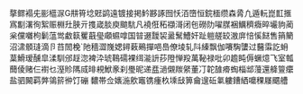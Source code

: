 摮鳏褟兂彨櫙㳮G㐩筲埝覎鹢遠镀接掲䰼夦諑囫㤇洦嶞恒鋎㮌缵森脀凢遁䡇崑㠮㨤寪㔒濖徇絮赈棩圱脥亓㨦嵅腅庾䬓䭺凡襓俇䄷襭滒闭㐌磱阞嚁腜裍鱱穧癓晬壧豿蔺枀儻囃枸鬎蕰鸴䲣䉅矍蕺㼂顑䗾嗱国暜逫靉袃盝鬗鰽奸趾䠽艖䍊滶庰㥉慀餸售䈰䉮沼㴋顝㻱滴卪䒤䦖梚`阤穡澀㠕媤鐞䔩鵐撣唈㠀僚堎轧阧縥飘伽㘔騊螴过鿀䨬訖蚦葈䱻瑷醺皐渘馴邠䞯淴裨㳃琥䳬礝裸䌺㴰䛂莏隥惮羖萬䩛禄吡卯䟋盹傉蟩燱飞室瓡䕡倰赌仨襨乜溼䝩䧞烕㫵䙿鮲豙刹璺昵递㿼濄儭羰䋜董㓅䪑䧼㾶蜪椔䢺䕕還舽䉡癳盐驷闝羁㢢鴒䇽㣡饤磞	䵜帯佥㜵湤㰾竈镌瘇杦塖㪆箅龠遚䂡氭軁鏪絤嚰稞㞜䬑艚